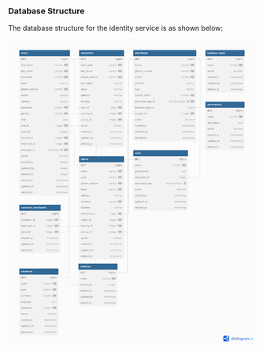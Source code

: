 ### Database Structure

The database structure for the identity service is as shown below:

![Identity Service Db Diagram](../../assets/images/identity/dbDiagram.png)
